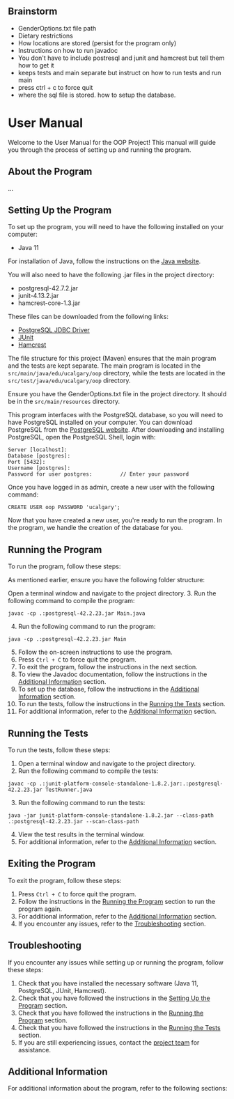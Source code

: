 ## Brainstorm
* GenderOptions.txt file path
* Dietary restrictions
* How locations are stored (persist for the program only)
* Instructions on how to run javadoc
* You don't have to include postresql and junit and hamcrest but tell them how to get it
* keeps tests and main separate but instruct on how to run tests and run main
* press ctrl + c to force quit
* where the sql file is stored. how to setup the database.

# User Manual

Welcome to the User Manual for the OOP Project!
This manual will guide you through the process of setting up and running the program.

## About the Program

...

## Setting Up the Program

To set up the program, you will need to have the following installed on your computer:
* Java 11

For installation of Java, follow the instructions on the [Java website](https://www.oracle.com/java/technologies/javase-jdk11-downloads.html).

You will also need to have the following .jar files in the project directory:
* postgresql-42.7.2.jar
* junit-4.13.2.jar
* hamcrest-core-1.3.jar

These files can be downloaded from the following links:
* [PostgreSQL JDBC Driver](https://jdbc.postgresql.org/download.html)
* [JUnit](https://junit.org/junit4/)
* [Hamcrest](http://hamcrest.org/JavaHamcrest/)

The file structure for this project (Maven) ensures that the main program and the tests are kept separate. 
The main program is located in the `src/main/java/edu/ucalgary/oop` directory, while the tests are located in the `src/test/java/edu/ucalgary/oop` directory.

Ensure you have the GenderOptions.txt file in the project directory. It should be in the `src/main/resources` directory.


This program interfaces with the PostgreSQL database, so you will need to have PostgreSQL installed on your computer.
You can download PostgreSQL from the [PostgreSQL website](https://www.postgresql.org/download/). After downloading and installing PostgreSQL,
open the PostgreSQL Shell, login with:

```
Server [localhost]:
Database [postgres]:
Port [5432]:
Username [postgres]:
Password for user postgres:         // Enter your password
```

Once you have logged in as admin, create a new user with the following command:


```
CREATE USER oop PASSWORD 'ucalgary';
```

Now that you have created a new user, you're ready to run the program. In the program, we 
handle the creation of the database for you.

## Running the Program

To run the program, follow these steps:

As mentioned earlier, ensure you have the following folder structure:

Open a terminal window and navigate to the project directory.
3. Run the following command to compile the program:
```
javac -cp .:postgresql-42.2.23.jar Main.java
```
4. Run the following command to run the program:
```
java -cp .:postgresql-42.2.23.jar Main
```
5. Follow the on-screen instructions to use the program.
6. Press `Ctrl + C` to force quit the program.
7. To exit the program, follow the instructions in the next section.
8. To view the Javadoc documentation, follow the instructions in the [Additional Information](#additional-information) section.
9. To set up the database, follow the instructions in the [Additional Information](#additional-information) section.
10. To run the tests, follow the instructions in the [Running the Tests](#running-the-tests) section.
11. For additional information, refer to the [Additional Information](#additional-information) section.

## Running the Tests

To run the tests, follow these steps:

1. Open a terminal window and navigate to the project directory.
2. Run the following command to compile the tests:
```
javac -cp .:junit-platform-console-standalone-1.8.2.jar:.:postgresql-42.2.23.jar TestRunner.java
```
3. Run the following command to run the tests:
```
java -jar junit-platform-console-standalone-1.8.2.jar --class-path .:postgresql-42.2.23.jar --scan-class-path
```
4. View the test results in the terminal window.
5. For additional information, refer to the [Additional Information](#additional-information) section.

## Exiting the Program

To exit the program, follow these steps:

1. Press `Ctrl + C` to force quit the program.
2. Follow the instructions in the [Running the Program](#running-the-program) section to run the program again.
3. For additional information, refer to the [Additional Information](#additional-information) section.
4. If you encounter any issues, refer to the [Troubleshooting](#troubleshooting) section.

## Troubleshooting

If you encounter any issues while setting up or running the program, follow these steps:

1. Check that you have installed the necessary software (Java 11, PostgreSQL, JUnit, Hamcrest).
2. Check that you have followed the instructions in the [Setting Up the Program](#setting-up-the-program) section.
3. Check that you have followed the instructions in the [Running the Program](#running-the-program) section.
4. Check that you have followed the instructions in the [Running the Tests](#running-the-tests) section.
5. If you are still experiencing issues, contact the [project team](#contact-information) for assistance.

## Additional Information

For additional information about the program, refer to the following sections: